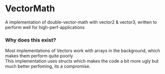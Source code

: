 # VectorMath
A implementation of double-vector-math with vector2 &amp; vector3, written to perform well for high-perf-applications

### Why does this exist?
Most implementations of Vectors work with arrays in the background, which makes them perform quite poorly<br/>
This implementation uses structs which makes the code a bit more ugly but much better perfoming, its a compromise.
